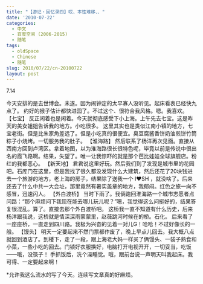 ```yaml
---
title: "【游记・回忆录四】哎、本性难移、、"
date: '2010-07-22'
categories:
  - 中文
  - 百度空间 (2006-2015)
  - 随笔
tags:
  - oldSpace
  - Chinese
  - 随笔
slug: 2010/07/22/cn-20100722
layout: post
---
```

7.14

今天安排的是去世博会。未遂。因为闹钟定的太早寡人没听见。起床看表已经快九点了。
约好的猴子估计都快进园了。不过这个、很符合我风格。嗯。我喜欢。
【七宝】
反正闲着也是闲着。今天就彻底感受下小上海。上午先去七宝。这是昨天的美女姐姐告诉我的地方。小吃很多。
这里其实也是类似江南小镇的地方，七宝老街。但是比朱家角差远了。但是小吃真的很便宜。臭豆腐酱香饼奶油煎饼竹筒粽子小烧烤。一切服务我的肚子。
【淮海路】
然后联系了杨洋再次见面。直接从西南方回到卢湾区。拿着地图，以为淮海路很长很特色呢，毕竟以前是传说中很出名的霞飞路啊。结果，失望了。唯一让我惊吓的就是那个芭比娃娃全球旗舰店。粉红的我都恶心。
【新天地】
君君说这里好玩。然后我们到了发现是城市里的花园吧。石库门在这里，但是我找了很久都没发现什么大建筑，然后还花了20块钱进去一个旅游的地方，老上海的房子，结果除了送我一个 I❤SH ，就没啥了。后来还去了什么中共一大会址，那里竟然有暑实盖章的地方，我郁闷。红色之旅一向不感冒，迅速闪人。
【外白渡桥】
当时下雨了。我俩跑回淮海路一个城市志愿者点问路：“那个麻烦问下我现在能去哪儿玩儿呢？”嗯，我觉得这么问挺好的，结果答复很混乱。算了。直接去那个外白渡桥吧。
这桥我一直不知道有什么历史，后来杨洋跟我说，这桥就是情深深雨蒙蒙里，赵薇跳河时候在的桥。石化。
后来看了一座座桥，一直走到四川路。我极为兴奋的见着一对儿G！哈哈！不过好像长的一般。
【馒头】
明天一定要起来不然门票都作废了，晚上早点儿回去。我大概八点就回到酒店了。到楼下，走了一段，跟上海老大妈一样买了俩馒头、一袋子熟食和小菜，一些小吃的回去。门锁好衣服换好，电脑打开电视开开，一切妥当，吃饭――哦，没筷子！
手抓饭后，洗个澡睡觉。哦，跟前台说一声明天叫我起床。我可得、一定要起来啊！

*允许我这么流水的写了今天。连续写文章真的好麻烦。